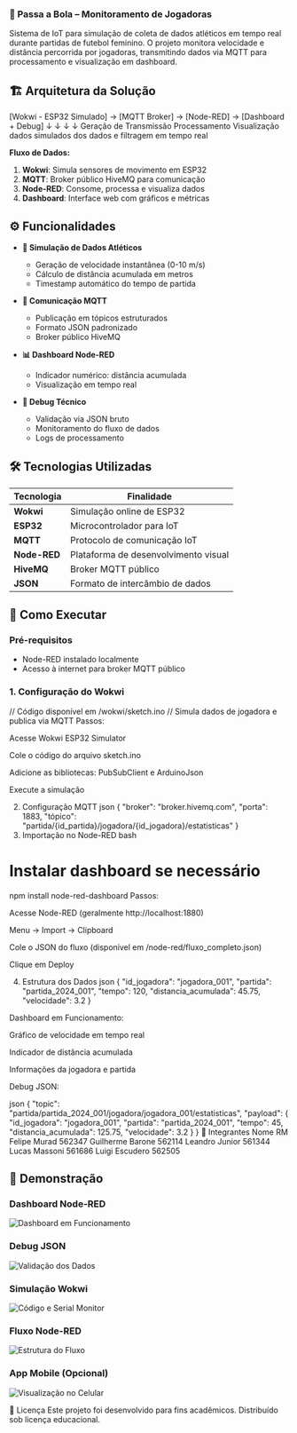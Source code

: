 ### 🏃 Passa a Bola – Monitoramento de Jogadoras

Sistema de IoT para simulação de coleta de dados atléticos em tempo real durante partidas de futebol feminino. O projeto monitora velocidade e distância percorrida por jogadoras, transmitindo dados via MQTT para processamento e visualização em dashboard.

## 🏗️ Arquitetura da Solução
[Wokwi - ESP32 Simulado] → [MQTT Broker] → [Node-RED] → [Dashboard + Debug]
↓ ↓ ↓ ↓
Geração de Transmissão Processamento Visualização
dados simulados dos dados e filtragem em tempo real



**Fluxo de Dados:**
1. **Wokwi**: Simula sensores de movimento em ESP32
2. **MQTT**: Broker público HiveMQ para comunicação
3. **Node-RED**: Consome, processa e visualiza dados
4. **Dashboard**: Interface web com gráficos e métricas


## ⚙️ Funcionalidades

- **🎯 Simulação de Dados Atléticos**
  - Geração de velocidade instantânea (0-10 m/s)
  - Cálculo de distância acumulada em metros
  - Timestamp automático do tempo de partida

- **📡 Comunicação MQTT**
  - Publicação em tópicos estruturados
  - Formato JSON padronizado
  - Broker público HiveMQ

- **📊 Dashboard Node-RED**
  - Indicador numérico: distância acumulada
  - Visualização em tempo real

- **🐛 Debug Técnico**
  - Validação via JSON bruto
  - Monitoramento do fluxo de dados
  - Logs de processamento

## 🛠️ Tecnologias Utilizadas

| Tecnologia | Finalidade |
|------------|------------|
| **Wokwi** | Simulação online de ESP32 |
| **ESP32** | Microcontrolador para IoT |
| **MQTT** | Protocolo de comunicação IoT |
| **Node-RED** | Plataforma de desenvolvimento visual |
| **HiveMQ** | Broker MQTT público |
| **JSON** | Formato de intercâmbio de dados |

## 🚀 Como Executar

### Pré-requisitos
- Node-RED instalado localmente
- Acesso à internet para broker MQTT público

### 1. Configuração do Wokwi


// Código disponível em /wokwi/sketch.ino
// Simula dados de jogadora e publica via MQTT
Passos:

Acesse Wokwi ESP32 Simulator

Cole o código do arquivo sketch.ino

Adicione as bibliotecas: PubSubClient e ArduinoJson

Execute a simulação

2. Configuração MQTT
json
{
  "broker": "broker.hivemq.com",
  "porta": 1883,
  "tópico": "partida/{id_partida}/jogadora/{id_jogadora}/estatisticas"
}
3. Importação no Node-RED
bash
# Instalar dashboard se necessário
npm install node-red-dashboard
Passos:

Acesse Node-RED (geralmente http://localhost:1880)

Menu → Import → Clipboard

Cole o JSON do fluxo (disponível em /node-red/fluxo_completo.json)

Clique em Deploy

4. Estrutura dos Dados
json
{
  "id_jogadora": "jogadora_001",
  "partida": "partida_2024_001",
  "tempo": 120,
  "distancia_acumulada": 45.75,
  "velocidade": 3.2
}


Dashboard em Funcionamento:

Gráfico de velocidade em tempo real

Indicador de distância acumulada

Informações da jogadora e partida

Debug JSON:

json
{
  "topic": "partida/partida_2024_001/jogadora/jogadora_001/estatisticas",
  "payload": {
    "id_jogadora": "jogadora_001",
    "partida": "partida_2024_001",
    "tempo": 45,
    "distancia_acumulada": 125.75,
    "velocidade": 3.2
  }
}
👥 Integrantes
Nome	RM
Felipe Murad	562347
Guilherme Barone	562114
Leandro Junior	561344
Lucas Massoni	561686
Luigi Escudero	562505


## 📸 Demonstração

### Dashboard Node-RED
![Dashboard em Funcionamento](prints/dashboard.png)

### Debug JSON
![Validação dos Dados](prints/debug-json.png)

### Simulação Wokwi
![Código e Serial Monitor](prints/wokwi-simulacao.png)

### Fluxo Node-RED
![Estrutura do Fluxo](prints/node-red-flow.png)

### App Mobile (Opcional)
![Visualização no Celular](prints/mqtt-cel.png)

📄 Licença
Este projeto foi desenvolvido para fins acadêmicos. Distribuído sob licença educacional.

